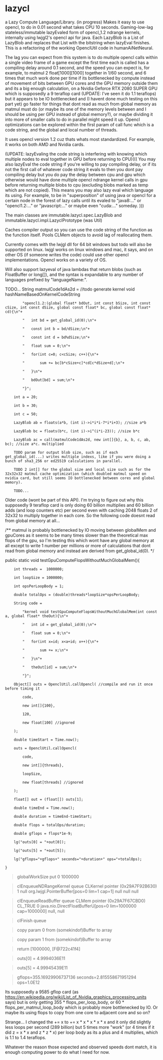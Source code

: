 # lazycl
a Lazy Compute Language/Library. (in progress) Makes it easy to use opencl, to do in 0.01 second what takes CPU 10 seconds. Gaming-low-lag stateless/immutable lazyEvaled form of opencl_1.2 ndrange kernels, internally using lwjgl2's opencl api for java. Each LazyBlob is a List of LazyBlob and replaces that List with the bitstring when lazyEval finishes. This is a refactoring of the working OpenclUtil code in humanAiNetNeural.

The lag you can expect from this system is to do multiple opencl calls within a single video frame of a game except the first time each is called has a compiling delay around 0.1 second, and the speed you can expect is, for example, to matmul 2 float[1000][1000] together in 1/60 second, and 6 times that much work done per time if its bottlenecked by compute instead of movement of bits between GPU cores and the GPU memory outside them and its a big enough calculation, on a Nvidia Geforce RTX 2080 SUPER GPU which is supposedly a 9 teraflop card (UPDATE: I've seen it do 1.1 teraflops) but it appears to be IO bottlenecked and (I havent done much testing on this part yet) go faster for things that dont read as much from global memory as matmul must do (or maybe its one of the memory levels between and I should be using per GPU instead of global memory?), or maybe dividing it into more of smaller calls to do in parallel might speed it up. Opencl optimizations can be explored within the first param of call func which is a code string, and the global and local number of threads.

It uses opencl version 1.2 cuz thats whats most standardized. For example, it works on both AMD and Nvidia cards.

(UPDATE: lazyEvaling the code string is interfering with knowing which multiple nodes to eval together in GPU before returning to CPU)((( You may also lazyEval the code string if you're willing to pay compiling delay, or if its not the first call of whatever code string it evals to then you dont pay compiling delay but you do pay the delay between cpu and gpu which otherwise would have done multiple opencl ndrange kernel calls in gpu before returning multiple blobs to cpu (excluding blobs marked as temp which are not copied). This means you may also lazy eval which language its using. For example, to be in "superposition" of using java or opencl for a certain node in the forest of lazy calls until its evaled to "java8:..." or "opencl1.2:..." or "javascript:..." or maybe even "cuda:..." someday. )))

The main classes are immutable.lazycl.spec.LazyBlob and immutable.lazycl.impl.LazyclPrototype (was Util)

Caches compiler output so you can use the code string of the function as the function itself. Pools CLMem objects to avoid lag of reallocating them.

Currently comes with the lwjgl dll for 64 bit windows but todo will also be supported on linux. lwjgl works on linux windows and mac, it says,
and on other OS (if someone writes the code) could use other opencl implementations. Opencl works on a variety of OS.

Will also support lazyeval of java lambdas that return blobs (such as FloatBuffer or long[]), and the syntax is expandable to any number of languages prefixed by "languageName:".

TODO...
String matmulCode1dAs2d = //todo generate kernel void hashNameBasedOnKernelCodeString

			"opencl1.2:(global float* bdOut, int const bSize, int const cSize, int const dSize, global const float* bc, global const float* cd){\n"+
			
			"	int bd = get_global_id(0);\n"+
			
			"	const int b = bd/dSize;\n"+
			
			"	const int d = bd%dSize;\n"+
			
			"	float sum = 0;\n"+
			
			"	for(int c=0; c<cSize; c++){\n"+
			
			"		sum += bc[b*cSize+c]*cd[c*dSize+d];\n"+
			
			"	}\n"+
			
			"	bdOut[bd] = sum;\n"+
			
			"}";
			
		int a = 20;
		
		int b = 30;
		
		int c = 50;
		
		LazyBlob ab = floats(a*b, (int i)->i*i*i-7*i*i+3); //size a*b
		
		LazyBlob bc = floats(b*c, (int i)->i^(i*i-23)); //size b*c
		
		LazyBlob ac = call(matmulCode1dAs2d, new int[]{b}, a, b, c, ab, bc); //size a*c. multiplied
		
		TODO param for output blob size, such as if each get_global_id(...) writes multiple indexs, like if you were doing a bunch of sha3_256 or ed25519 calculations in parallel.
		
		TODO 2 int[] for the global size and local size such as for the 32x32x32 matmul cache optimization (which doubled matmul speed on nvidia card, but still seems IO bottlenecked between cores and global memory).
		
		TODO...

		
		
		
Older code (wont be part of this API). I'm trying to figure out why this supposedly 9 teraflop card is only doing 60 billion multiplies and 60 billion adds (and loop counters etc) per second even with caching 2048 floats 2 of 32x32 to multiply together in each core. So the following code doesnt read from global memory at all...

/** matmul is probably bottlenecked by IO moving between globalMem and gpuCores
	as it seems to be many times slower than the theoretical max flops of the gpu,
	so I'm testing this which wont have any global memory at all except to write 1 number
	per millions or more of calculations that dont read from global memory
	and instead are derived from get_global_id(0).
	*/

public static void testGpuComputeFlopsWithoutMuchGlobalMem(){

		int threads =  1000000;
		
		int loopSize = 1000000;
		
		int opsPerLoopBody = 1;
		
		double totalOps = (double)threads*loopSize*opsPerLoopBody;
		
		String code =
		
			"kernel void testGpuComputeFlopsWithoutMuchGlobalMem(int const a, global float* theOut){\n"+
			
			"	int id = get_global_id(0);\n"+
			
			"	float sum = 0;\n"+
			
			"	for(int x=id; x<a+id; x++){\n"+
			
			"		sum += x;\n"+
			
			"	}\n"+
			
			"	theOut[id] = sum;\n"+
			
			"}";
			
		Object[] outs = OpenclUtil.callOpencl( //compile and run it once before timing it
		
			code,
			
			new int[]{100},
			
			120,
			
			new float[100] //ignored
			
		);
		
		double timeStart = Time.now();
		
		outs = OpenclUtil.callOpencl(
		
			code,
			
			new int[]{threads},
			
			loopSize,
			
			new float[threads] //ignored
			
		);
		
		float[] out = (float[]) outs[1];
		
		double timeEnd = Time.now();
		
		double duration = timeEnd-timeStart;
		
		double flops = totalOps/duration;
		
		double gflops = flops*1e-9;
		
		lg("outs[0] = "+out[0]);
		
		lg("outs[5] = "+out[5]);
		
		lg("gflops="+gflops+" seconds="+duration+" ops="+totalOps);
		
	}
	
	
	
	
> globalWorkSize put 0 1000000

> clEnqueueNDRangeKernel queue CLKernel pointer (0x29A7F92B630) 1 null org.lwjgl.PointerBuffer[pos=0 lim=1 cap=1] null null null

> clEnqueueReadBuffer queue CLMem pointer (0x29A7F67CBD0) CL_TRUE 0 java.nio.DirectFloatBufferU[pos=0 lim=1000000 cap=1000000] null, null

> clFinish queue

> copy param 0 from (somekindof)Buffer to array

> copy param 1 from (somekindof)Buffer to array

> return [1000000, [F@722c41f4]

> outs[0] = 4.9994036E11

> outs[5] = 4.99945439E11

> gflops=355.16929906737136 seconds=2.815558671951294 ops=1.0E12


Its supposedly a 9585 gflop card (as https://en.wikipedia.org/wiki/List_of_Nvidia_graphics_processing_units says) but is only getting 355 * flops_per_loop_body, or 60 * flops_per_matmul_loop_body which is probably more bottlenecked by IO. Or maybe its using flops to copy from one core to adjacent core and so on?

Strange... I changed the += x to += x * x * x * x * x and it only did slightly less loops per second (289 billion) but 5 times more "work" (or 4 times if it did z = x * x and z * z * x) per loop body as its a plus and 4 multiplies, which is 1.1 to 1.4 teraflops.

Whatever the reason those expected and observed speeds dont match, it is enough computing power to do what I need for now.
